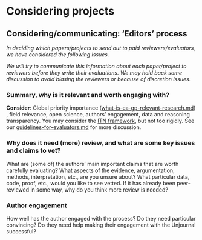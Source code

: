 # Considering projects

## Considering/communicating: **‘Editors’ process**&#x20;

_In deciding which papers/projects to send out to paid reviewers/evaluators, we have considered the following issues._&#x20;

_We will try to communicate this information about each paper/project to reviewers before they write their evaluations. We may hold back some discussion to avoid biasing the reviewers or because of discretion issues._

### Summary, why is it relevant and worth engaging with?

**Consider**: Global priority importance ([what-is-ea-gp-relevant-research.md](../../the-field-and-ea-gp-research/what-is-ea-gp-relevant-research.md "mention")) , field relevance, open science, authors’ engagement, data and reasoning transparency. You may consider the [ITN framework](https://forum.effectivealtruism.org/topics/itn-framework-1), but not too rigidly. See our [guidelines-for-evaluators.md](../policies-evaluation/guidelines-for-evaluators.md "mention") for more discussion.



### **Why does it need (more) review, and what are some key issues and claims to vet?**

What are (some of) the authors’ main important claims that are worth carefully evaluating? What aspects of the evidence, argumentation, methods, interpretation, etc., are you unsure about? What particular data, code, proof, etc., would you like to see vetted. If it has already been peer-reviewed in some way, why do you think more review is needed?

### **Author engagement**

How well has the author engaged with the process? Do they need particular convincing? Do they need help making their engagement with the Unjournal successful?
